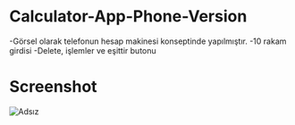 # Calculator-App-Phone-Version
-Görsel olarak telefonun hesap makinesi konseptinde yapılmıştır.
-10 rakam girdisi
-Delete, işlemler ve eşittir butonu



# Screenshot

![Adsız](https://user-images.githubusercontent.com/104764065/171490816-0a2c27f3-315d-4931-bfc6-227df9a85310.png)
